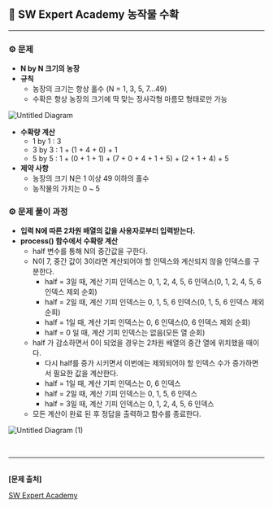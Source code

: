 ## **🎈 SW Expert Academy 농작물 수확**

***

### **⚙ 문제**

- **N by N 크기의 농장**
- **규칙**
  - 농장의 크기는 항상 홀수 (N = 1, 3, 5, 7...49)
  - 수확은 항상 농장의 크기에 딱 맞는 정사각형 마름모 형태로만 가능

![Untitled Diagram](https://user-images.githubusercontent.com/55940552/108468361-fa675100-72c9-11eb-86a2-0480216c2db5.png)  

- **수확량 계산**
  - 1 by 1 : 3
  - 3 by 3 : 1 + (1 + 4 + 0) + 1
  - 5 by 5 : 1 + (0 + 1 + 1) + (7 + 0 + 4 + 1 + 5) + (2 + 1 + 4) + 5
- **제약 사항**
  - 농장의 크기 N은 1 이상 49 이하의 홀수
  - 농작물의 가치는 0 ~ 5



### **⚙ 문제 풀이 과정**

- **입력 N에 따른 2차원 배열의 값을 사용자로부터 입력받는다.**
- **process() 함수에서 수확량 계산**
  - half 변수를 통해 N의 중간값을 구한다.
  - N이 7, 중간 값이 3이라면 계산되어야 할 인덱스와 계산되지 않을 인덱스를 구분한다.
    - half = 3일 때, 계산 기피 인덱스는 0, 1, 2, 4, 5, 6 인덱스(0, 1, 2, 4, 5, 6 인덱스 제외 순회)
    - half = 2일 때, 계산 기피 인덱스는 0, 1, 5, 6 인덱스(0, 1, 5, 6 인덱스 제외 순회)
    - half = 1일 때, 계산 기피 인덱스는 0, 6 인덱스(0, 6 인덱스 제외 순회)
    - half = 0 일 때, 계산 기피 인덱스는 없음(모든 열 순회)
  - half 가 감소하면서 0이 되었을 경우는 2차원 배열의 중간 열에 위치했을 때이다.
    - 다시 half를 증가 시키면서 이번에는 제외되어야 할 인덱스 수가 증가하면서 필요한 값을 계산한다.
    - half = 1일 때, 계산 기피 인덱스는 0, 6 인덱스
    - half = 2일 때, 계산 기피 인덱스는 0, 1, 5, 6 인덱스
    - half = 3일 때, 계산 기피 인덱스는 0, 1, 2, 4, 5, 6 인덱스
  - 모든 계산이 완료 된 후 정답을 출력하고 함수를 종료한다.

![Untitled Diagram (1)](https://user-images.githubusercontent.com/55940552/108470498-65feed80-72cd-11eb-9de1-3e2c6000d382.png)

<br> 

***

<br> **[문제 출처]**

[SW Expert Academy](https://swexpertacademy.com/main/learn/course/lectureProblemViewer.do)